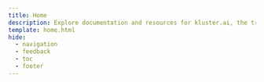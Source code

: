 ```yaml
---
title: Home
description: Explore documentation and resources for kluster.ai, the trust layer for AI—detecting hallucinations, validating outputs, and ensuring reliable responses.
template: home.html
hide:
  - navigation
  - feedback
  - toc
  - footer
---
```

